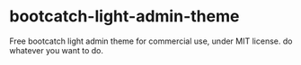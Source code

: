# bootcatch-light-admin-theme
Free bootcatch light admin theme for commercial use, under MIT license. do whatever you want to do.
